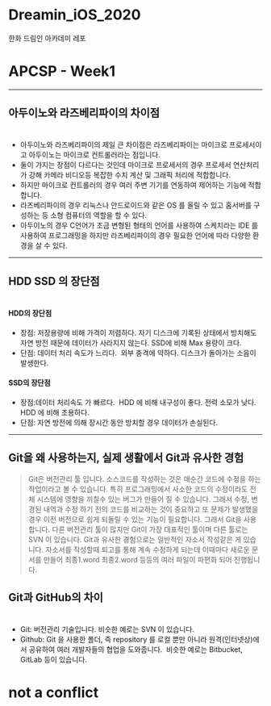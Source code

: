 # Dreamin_iOS_2020
한화 드림인 아카데미 레포


# APCSP - Week1
---
## 아두이노와 라즈베리파이의 차이점
# 
 - 아두이노와 라즈베리파이의 제일 큰 차이점은 라즈베리파이는 마이크로 프로세서이고 아두이노는 마이크로 컨트롤러라는 점입니다. 
 - 둘이 가지는 장점이 다르다는 것인데 마이크로 프로세서의 경우 프로세서 연산처리가 강해 카메라 비디오등 복잡한 수치 계산 및 그래픽 처리에 적합합니다. 
 - 하지만 마이크로 컨트롤러의 경우 여러 주변 기기를 연동하여 제어하는 기능에 적합합니다. 
 - 라즈베리파이의 경우 리눅스나 안드로이드와 같은 OS 를 올릴 수 있고 홈서버를 구성하는 등 소형 컴퓨터의 역할을 할 수 있다. 
 - 아두이노의 경우 C언어가 조금 변형된 형태의 언어를 사용하여 스케치라는 IDE 를 사용하여 프로그래밍을 하지만 라즈베리파이의 경우 필요한 언어에 따라 다양한 환경을 살 수 있다.

---
## HDD SSD 의 장단점
# 

#### HDD의 장단점
 - 장점: 저장용량에 비해 가격이 저렴하다. 자기 디스크에 기록된 상태에서 방치해도 자연 방전 때문에 데이터가 사라지지 않는다. SSD에 비해 Max 용량이 크다.
 - 단점: 데이터 처리 속도가 느리다.  외부 충격에 약하다. 디스크가 돌아가는 소음이 발생한다.

#### SSD의 장단점
 - 장점:데이터 처리속도 가 빠르다.  HDD 에 비해 내구성이 좋다. 전력 소모가 낮다. HDD 에 비해 조용하다.
 - 단점: 자연 방전에 의해 장시간 동안 방치할 경우 데이터가 손실된다.
---
## Git을 왜 사용하는지, 실제 생활에서 Git과 유사한 경험
 > Git은 버전관리 툴 입니다. 소스코드를 작성하는 것은 매순간 코드에 수정을 하는 작업이라고 볼 수 있습니다. 특히 프로그래밍에서 사소한 코드의 수정이라도 전체 시스템에 영향을 끼칠수 있는 버그가 만들어 질 수 있습니다. 그래서 수정, 변경된 내역과 수정 하기 전의 코드를 비교하는 것이 중요하고 또 문제가 발생했을 경우 이전 버전으로 쉽게 되돌릴 수 있는 기능이 필요합니다. 그래서 Git을 사용합니다. 다른 버전관리 툴이 많지만 Git이 가장 대표적인 툴이며 다른 툴로는 SVN 이 있습니다. Git과 유사한 경험으로는 일반적인 자소서 작성같은 게 있습니다. 자소서를 작성할때 퇴고를 통해 계속 수정하게 되는데 이때마다 새로운 문서를 만들어 최종1.word 최종2.word 등등의 여러 파일이 파편화 되어 진행됩니다. 

## Git과 GitHub의 차이
# 
 - Git: 버전관리 기술입니다. 비슷한 예로는 SVN 이 있습니다.
 - Github: Git 을 사용한 폴더, 즉 repository 를 로컬 뿐만 아니라 원격(인터넷상)에서 공유하여 여러 개발자들의 협업을 도와줍니다.  비슷한 예로는 Bitbucket, GitLab 등이 있습니다.
 
 # not a conflict
